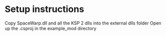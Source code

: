 # Setup instructions
Copy SpaceWarp.dll and all the KSP 2 dlls into the external dlls folder
Open up the .csproj in the example_mod directory
